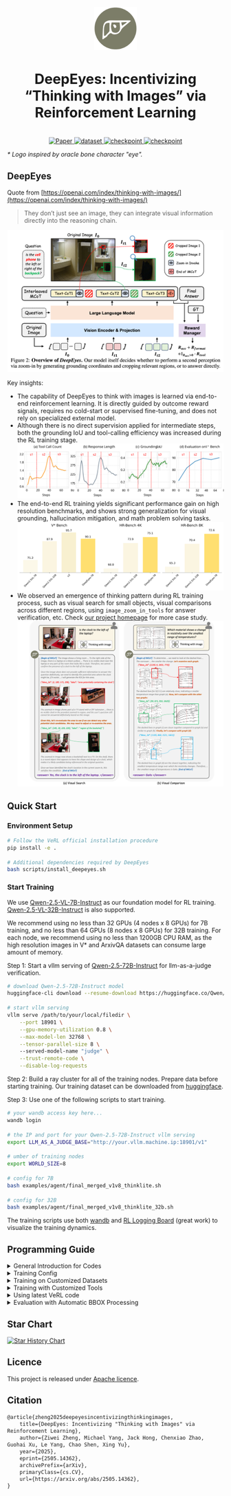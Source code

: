 

<div align="center">
  <img src="docs/logo-deepeyes.jpg" alt="logo" height="100">
  <h1 style="font-size: 32px; font-weight: bold;"> DeepEyes: Incentivizing “Thinking with Images” via Reinforcement Learning </h1>

  <br>

  <a href="https://arxiv.org/abs/2505.14362">
    <img src="https://img.shields.io/badge/ArXiv-DeepEyes-brown?logo=arxiv" alt="Paper">
  </a>
  <a href="https://huggingface.co/datasets/ChenShawn/DeepEyes-Datasets-47k">
    <img src="https://img.shields.io/badge/🤗 huggingface-Dataset-blue" alt="dataset">
  </a>
  <a href="https://huggingface.co/ChenShawn/DeepEyes-7B">
    <img src="https://img.shields.io/badge/🤗 huggingface-Model-purple" alt="checkpoint">
  </a>
  <a href="https://visual-agent.github.io/">
    <img src="https://img.shields.io/badge/-HomePage-black?logo=github" alt="checkpoint">
  </a>
</div>

*\* Logo inspired by oracle bone character "eye".*

## DeepEyes
Quote from [https://openai.com/index/thinking-with-images/](https://openai.com/index/thinking-with-images/)
> They don’t just see an image, they can integrate visual information directly into the reasoning chain.

![](docs/fig2.png)

Key insights:
- The capability of DeepEyes to think with images is learned via end-to-end reinforcement learning. It is directly guided by outcome reward signals, requires no cold-start or supervised fine-tuning, and does not rely on specialized external model.
- Although there is no direct supervision applied for intermediate steps, both the grounding IoU and tool-calling efficiency was increased during the RL training stage.
![](docs/fig_finding1.svg)
- The end-to-end RL training yields significant performance gain on high resolution benchmarks, and shows strong generalization for visual grounding, hallucination mitigation, and math problem solving tasks.
![](docs/accuracy_comparison.svg)
- We observed an emergence of thinking pattern during RL training process, such as visual search for small objects, visual comparisons across different regions, using `image_zoom_in_tools` for answer verification, etc. Check [our project homepage](https://visual-agent.github.io/) for more case study.
![](docs/fig1_sc2.png)

##  Quick Start

### Environment Setup

```bash
# Follow the VeRL official installation procedure
pip install -e .

# Additional dependencies required by DeepEyes
bash scripts/install_deepeyes.sh
```

### Start Training

We use [Qwen-2.5-VL-7B-Instruct](https://huggingface.co/Qwen/Qwen2.5-VL-7B-Instruct) as our foundation model for RL training. [Qwen-2.5-VL-32B-Instruct](https://huggingface.co/Qwen/Qwen2.5-VL-32B-Instruct) is also supported.

We recommend using no less than 32 GPUs (4 nodes x 8 GPUs) for 7B training, and no less than 64 GPUs (8 nodes x 8 GPUs) for 32B training. For each node, we recommend using no less than 1200GB CPU RAM, as the high resolution images in V* and ArxivQA datasets can consume large amount of memory.

Step 1: Start a vllm serving of [Qwen-2.5-72B-Instruct](https://huggingface.co/Qwen/Qwen2.5-72B-Instruct) for llm-as-a-judge verification.

```bash
# download Qwen-2.5-72B-Instruct model
huggingface-cli download --resume-download https://huggingface.co/Qwen/Qwen2.5-72B-Instruct --local-dir /path/to/your/local/filedir --local-dir-use-symlinks False

# start vllm serving
vllm serve /path/to/your/local/filedir \
    --port 18901 \
    --gpu-memory-utilization 0.8 \
    --max-model-len 32768 \
    --tensor-parallel-size 8 \ 
    --served-model-name "judge" \
    --trust-remote-code \
    --disable-log-requests
```

Step 2: Build a ray cluster for all of the training nodes. Prepare data before starting training. Our training dataset can be downloaded from [huggingface](https://huggingface.co/datasets/ChenShawn/DeepEyes-Datasets-47k).


Step 3: Use one of the following scripts to start training.

```bash
# your wandb access key here...
wandb login

# the IP and port for your Qwen-2.5-72B-Instruct vllm serving
export LLM_AS_A_JUDGE_BASE="http://your.vllm.machine.ip:18901/v1"

# umber of training nodes
export WORLD_SIZE=8

# config for 7B
bash examples/agent/final_merged_v1v8_thinklite.sh

# config for 32B
bash examples/agent/final_merged_v1v8_thinklite_32b.sh
```

The training scripts use both [wandb](https://wandb.ai/site/) and [RL Logging Board](https://github.com/HarderThenHarder/RLLoggingBoard) (great work) to visualize the training dynamics.

## Programming Guide

<details>
<summary>General Introduction for Codes</summary>

### General Introduction

The code in this repository is a general agentic RL training framework based on [VeRL](https://github.com/volcengine/verl). Apart from DeepEyes, it is possible to perform any form of general agentic RL (multi-turn RL) training using our code implementation.

The code is designed to fulfill the following needs:
- **High efficient Agent RL training**: Agent rollout is asynchronous among all data parallel groups.
- **Allowing dynamic multi-modal input in agent observations**: This is the key for the RL training of "thinking with images" ability.
- **Allowing hybrid training for agent data with different tools and non-agentic data**: Tool usage is not hard-coded in rollout loop, instead, each sample can specify its own tool usage constraint via `env_name` field.
- **Support for algorithm**: PPO, GRPO, and reinforce++ are supported. We modified the advantage estimation, the policy loss masks, as well as the mrope for Qwen-VL models, to make it compatible with the interleaved structure of agentic multi-turn RL training.
- **Compatible for latest VeRL updates**: agentic RL training is implemented as a plugin for VeRL, making it easy to merge with the latest VeRL updates. Once you turn off the plugin switch, the functionality will be no different to the original version of VeRL.

</details>

<details>
<summary>Training Config</summary>

### Training Config
Most config parameters are exactly the same as in [verl official documentation](https://verl.readthedocs.io/en/latest/index.html).

An additional group of config parameters is added to the default config [verl/trainer/config/ppo_trainer.yaml](verl/trainer/config/ppo_trainer.yaml) for agent RL setting.

```yaml
agent:
  activate_agent: False
  single_response_max_tokens: 32768
  max_turns: 50
  concurrent_workers: 1
  tool_name_key: env_name
  tool_meta_key: null
  custom_stop: []
  show_tqdm: True
  vl_model_path: ${actor_rollout_ref.model.path}
  max_vllm_images: 32
  max_vllm_videos: 1
```

Arguments:
- `activate_agent`: The switch to enable agent RL training. Setting this to False, the running code will be identical to the original version of verl.
- `single_response_max_tokens`: The maximum number of tokens allowed to be generated in a single time agent interaction. Setting it to half or one third of the `max_response_length` to avoid the left padding problem.
- `max_turns`: the maximum number os interactions that the agent is allowed to perform in an entire trajectory.
- `concurrent_workers`: Number of threads that are used to execute the agent environment interation at the same time.
- `custom_stop`: Forcing vllm engine to stop generating on custom strings. This is useful if agent training is based on custom prompt template.
- `vl_model_path`: DO NOT CHANGE ITS VALUE IN YOUR SCRIPT.
- `max_vllm_images` and `max_vllm_videos`: the limit for maximum number of images and videos in vllm engine.

</details>



<!-- <details>
<summary>Code Navigation</summary>

### Code Navigation

Reproduction code for our [DeepEyes](https://arxiv.org/abs/2505.14362).
- Training script: [examples/agent/final_merged_v1v8_thinklite.sh](examples/agent/final_merged_v1v8_thinklite.sh)
- Tool definition: [verl/workers/agent/envs/mm_process_engine/visual_toolbox_v2.py](verl/workers/agent/envs/mm_process_engine/visual_toolbox_v2.py)
- Reward definition: [verl/utils/reward_score/vl_agent.py](verl/utils/reward_score/vl_agent.py)

Reproduction code for [R1-Searcher](https://github.com/RUCAIBox/R1-Searcher) using PPO.
- Training script: [examples/agent/train_ppo_rag_v2.sh](examples/agent/train_ppo_rag_v2.sh)
- Tool definition: [verl/workers/agent/envs/rag_engine/rag_engine_v2.py](verl/workers/agent/envs/rag_engine/rag_engine_v2.py)
- Reward definition: [verl/utils/reward_score/agent.py](verl/utils/reward_score/agent.py)

</details> -->

<details>
<summary>Training on Customized Datasets</summary>

### Use your own data
Add an additional field `env_name` to your data parquet files. The `env_name` of each sample should specify the which tool is allowed to use when performing agent rollout. For non-agent training data, leave the `env_name` to None or empty string.

For DeepEyes style training, for example, `env_name` should be specified as `visual_toolbox_v2`.

The rest part is no different to the original VeRL dataset format. Refer to [VeRL official documentation](https://verl.readthedocs.io/en/latest/index.html) for details.

</details>

<details>
<summary>Training with Customized Tools</summary>

### Implement your own tools
Implement your tool function in a new class that inherents `ToolBase` class in [verl/workers/agent/tool_envs.py](verl/workers/agent/tool_envs.py) as its base class.

The subclass MUST include `name` variable, whose value corresponds to the `env_name` field in training data parquet files.

Implement the `execute` and `reset` functions. Here is an simple example:

Example code:
```python
class CustomTool(ToolBase):
    name = "custom_tool_v0"

    def __init__(self, _name, _desc, _params, **kwargs):
        super().__init__(name=self.name)

    def execute(self, action_string: str, **kwargs) -> tuple:
        """
        Execute the tool functionality based on the LLM generated text.
        This function is called EACH TIME after vllm.generate
        
        Args:
            action_string: The string generated by LLM via vllm.generate.

        Returns:
            observation: The structured observation with the processed image.
            reward: setting a non-zero value if you want to assign a reward to the LAST GENERATED TOKEN in the intermediate steps.
            done: Whether the episode is terminated.
            info: Additional info.
        """
        pass

    def reset(self, raw_prompt, multi_modal_data, origin_multi_modal_data, **kwargs):
        """
        This function is called ONLY ONCE when initializing the tools

        Args:
            raw_prompt: setting config param `data.return_raw_chat=True` to get raw prompt input.
            multi_modal_data: refer to vllm documentation for details https://docs.vllm.ai/en/stable/features/multimodal_inputs.html
            origin_multi_modal_data: VLM vision processor can modify the original images, typically by resizing, when they are too small or too large, use this param if you want to get access to the unmodified vision input.
        """
        pass
```

Refer to [verl/workers/agent/envs/mm_process_engine/visual_toolbox_v2.py](verl/workers/agent/envs/mm_process_engine/visual_toolbox_v2.py) as an example for the `image_zoom_in_tool` in DeepEyes.

**Important**: Import your custom tool in [verl/workers/agent/__init__.py](verl/workers/agent/__init__.py)

```python
from .envs.your_custom_tool import CustomTool
```

</details>

<details>
<summary>Using latest VeRL code</summary>

### Using latest VeRL code
In case you want to use the latest VeRL code for training.

```bash
git remote add official https://github.com/volcengine/verl.git
git pull official main
```

As shown in the commit history, we have been doing this for several times to sync latest verl updates.

The last time we sync with the verl main branch was on **April 23, 2025**. In the future, to ensure the reproducibility of our code, we will only do this on dev branch.

</details>

<details>
<summary>Evaluation with Automatic BBOX Processing</summary>
Please refer to <a href="eval/EVALUATION.md">EVALUATION.md</a> for evaluation details.
</details>

## Star Chart

[![Star History Chart](https://api.star-history.com/svg?repos=Visual-Agent/DeepEyes&type=Date)](https://star-history.com/#Visual-Agent/DeepEyes&Date)

## Licence

This project is released under [Apache licence](./LICENSE).

## Citation

```
@article{zheng2025deepeyesincentivizingthinkingimages,
    title={DeepEyes: Incentivizing "Thinking with Images" via Reinforcement Learning}, 
    author={Ziwei Zheng, Michael Yang, Jack Hong, Chenxiao Zhao, Guohai Xu, Le Yang, Chao Shen, Xing Yu},
    year={2025},
    eprint={2505.14362},
    archivePrefix={arXiv},
    primaryClass={cs.CV},
    url={https://arxiv.org/abs/2505.14362}, 
}
```
